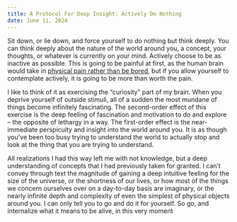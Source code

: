 ```yaml
---
title: A Protocol For Deep Insight: Actively Do Nothing
date: June 11, 2024
---
```


Sit down, or lie down, and force yourself to do nothing but think deeply. You can think deeply about the nature of the world around you, a concept, your thoughts, or whatever is currently on your mind. Actively choose to be as inactive as possible. This is going to be painful at first, as the human brain would take in [physical pain rather than be bored](https://www.science.org/doi/10.1126/science.1250830?url_ver=Z39.88-2003&rfr_id=ori:rid:crossref.org&rfr_dat=cr_pub%20%200pubmed), but if you allow yourself to contemplate actively, it is going to be more than worth the pain.

I like to think of it as exercising the “curiosity” part of my brain. When you deprive yourself of outside stimuli, all of a sudden the most mundane of things become infinitely fascinating. The second-order effect of this exercise is the deep feeling of fascination and motivation to do and explore – the opposite of lethargy in a way. The first-order effect is the near-immediate perspicuity and insight into the world around you. It is as though you’ve been too busy trying to understand the world to actually stop and look at the thing that you are trying to understand.

All realizations I had this way left me with not knowledge, but a deep understanding of concepts that I had previously taken for granted. I can’t convey through text the magnitude of gaining a deep intuitive feeling for the size of the universe, or the shortness of our lives, or how most of the things we concern ourselves over on a day-to-day basis are imaginary, or the nearly infinite depth and complexity of even the simplest of physical objects around you. I can only tell you to go and do it for yourself. So go, and internalize what it means to be alive, in this very moment